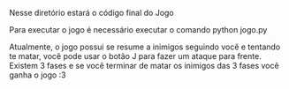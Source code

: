 Nesse diretório estará o código final do Jogo

Para executar o jogo é necessário executar o comando
python jogo.py

Atualmente, o jogo possui se resume a inimigos seguindo você e tentando te matar, você pode usar o botão J para fazer um ataque para frente. Existem 3 fases e se você terminar de matar os inimigos das 3 fases você ganha o jogo :3
